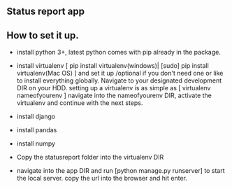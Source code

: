 ## Status report app

## How to set it up.

* install python 3+, latest python comes with pip already in the package.

* install virtualenv [ pip install virtualenv(windows)| [sudo] pip install virtualenv(Mac OS) ] and set it up /optional if you don't need one or like to      install everything globally.
  Navigate to your designated development DIR on your HDD.
  setting up a virtualenv is as simple as [ virtualenv nameofyourenv ] navigate into the nameofyourenv DIR,
  activate the virtualenv and continue with the next steps.

* install django 
* install pandas
* install numpy
* Copy the statusreport folder into the virtualenv DIR 
* navigate into the app DIR and run [python manage.py runserver] to start the local server.
  copy the url into the browser and hit enter.